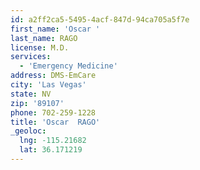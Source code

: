 ```yaml
---
id: a2ff2ca5-5495-4acf-847d-94ca705a5f7e
first_name: 'Oscar '
last_name: RAGO
license: M.D.
services:
  - 'Emergency Medicine'
address: DMS-EmCare
city: 'Las Vegas'
state: NV
zip: '89107'
phone: 702-259-1228
title: 'Oscar  RAGO'
_geoloc:
  lng: -115.21682
  lat: 36.171219
---
```

